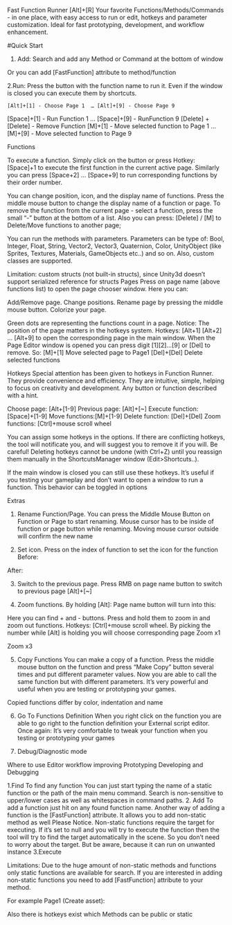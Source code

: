 Fast Function Runner 
[Alt]+[R]
Your favorite Functions/Methods/Commands - in one place, with easy access to run or edit,
hotkeys and parameter customization. 
Ideal for fast prototyping, development, and workflow enhancement.

#Quick Start
1. Add:
Search and add any Method or Command at the bottom of window 

Or you can add [FastFunction] attribute to method/function


2.Run:  Press the button with the function name to run it. Even if the window is closed you can execute them by shortcuts.


	[Alt]+[1] - Choose Page 1  … [Alt]+[9] - Choose Page 9 
[Space]+[1] - Run Function 1 … [Space]+[9] - RunFunction 9
[Delete] + [Delete] - Remove Function
[M]+[1] - Move selected function to Page 1 … [M]+[9] - Move selected function to Page 9


Functions

To execute a function. Simply click on the button or press Hotkey: [Space]+1 to execute the first function in the current active page. Similarly you can press  [Space+2] … [Space+9] to run corresponding functions by their order number.

You can change position, icon, and the display name of  functions. Press the middle mouse button to change the display name of a function or page. To remove the function from the current page - select a function, press the small “-” button at the bottom of a list.
Also you can press: [Delete] / [M] to Delete/Move functions to another page;

You can run the methods with parameters. 
Parameters can be type of: Bool, Integer, Float, String, Vector2, Vector3, Quaternion, Color, UnityObject (like Sprites, Textures, Materials, GameObjects etc..) and so on. Also, custom classes are supported.

Limitation: custom structs (not built-in structs), since Unity3d doesn’t support serialized reference for structs
Pages
Press on page name (above functions list) to open the page chooser window. Here you can:  

Add/Remove page. 
Change positions. 
Rename page by pressing the middle mouse button.
Colorize your page.

Green dots are representing the functions count in a page.
Notice: The position of the page matters in the hotkeys system. 
Hotkeys:  [Alt+1] [Alt+2] … [Alt+9] to open the corresponding page in the main window.
When the Page Editor window is opened you can press digit [1][2]...[9] or [Del] to remove.
So: 
[M]+[1] Move selected page to Page1 
[Del]+[Del] Delete selected functions


Hotkeys
Special attention has been given to hotkeys in Function Runner. They provide convenience and efficiency. They are intuitive, simple, helping to focus on creativity and development.
Any button or function described with a hint.


Choose page: [Alt+[1-9] 
Previous page: [Alt]+[~]
Execute function: [Space]+[1-9] 
Move functions:[M]+[1-9]
Delete function: [Del]+[Del]
Zoom functions: [Ctrl]+mouse scroll wheel

You can assign some hotkeys in the options.
If there are conflicting hotkeys, the tool will notificate you, and will suggest you to remove it if you will.
Be careful! Deleting hotkeys cannot be undone (with Ctrl+Z) until you reassign them manually in the ShortcutsManager window (Edit>Shortcuts..).

If the main window is closed you can still use these hotkeys. It’s useful if you testing your gameplay and don’t want to open a window to run a function.  This behavior can be toggled in options
 

Extras
1. Rename Function/Page. You can press the Middle Mouse Button on Function or Page to start renaming. Mouse cursor has to be inside of function or page button while renaming. Moving mouse cursor outside will confirm the new name 


2. Set icon. Press on the index of function to set the icon for the function
Before:


After:


3. Switch to the previous page. Press RMB on page name button to switch to previous page
[Alt]+[~]


4. Zoom functions. By holding [Alt]: Page name button will turn into this:

Here you can find + and - buttons. Press and hold them to zoom in and zoom out functions.
Hotkeys: [Ctrl]+mouse scroll wheel. By picking the number while [Alt] is holding you will choose corresponding page
Zoom x1

Zoom x3



5. Copy Functions
You can make a copy of a function. Press the middle mouse button on the function and press “Make Copy” button several times and put different parameter values. 
Now you are able to call the same function but with different parameters. 
It’s very powerful  and useful when you are testing or prototyping your games.


Copied functions differ by color, indentation and name

6. Go To Functions Definition
When you right click on the function you are able to go right to the function definition your External script editor. Once again: It’s very comfortable to tweak your function when you testing or prototyping your games

7. Debug/Diagnostic mode


Where to use
Editor workflow improving
Prototyping 
Developing and Debugging


1.Find
To find any function You can just start typing the name of a static function or the path of the main menu command. Search is non-sensitive to upper/lower cases as well as whitespaces in command paths. 
2. Add
To add a function just hit on any found function name.
Another way of adding a function is the [FastFunction] attribute. It allows you to add non-static method as well
Please Notice. Non-static functions require the target for executing. If it’s set to null and you will try to execute the function then the tool will try to find the target automatically in the scene. So you don’t need to worry about the target. But be aware, because it can run on unwanted instance
3.Execute

Limitations: Due to the huge amount of non-static methods and functions only static functions are available for search. If you are interested in adding non-static functions you need to add [FastFunction] attribute to your method. 


For example
Page1 (Create asset):
 

Also there is hotkeys exist which 
Methods can be public or static
